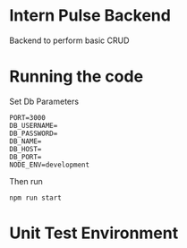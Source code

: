 
# Intern Pulse Backend

Backend to perform basic CRUD

# Running the code
Set Db Parameters
```
PORT=3000
DB_USERNAME=
DB_PASSWORD=
DB_NAME=
DB_HOST=
DB_PORT=
NODE_ENV=development
```
Then run 
 ```
 npm run start
 ```

# Unit Test Environment